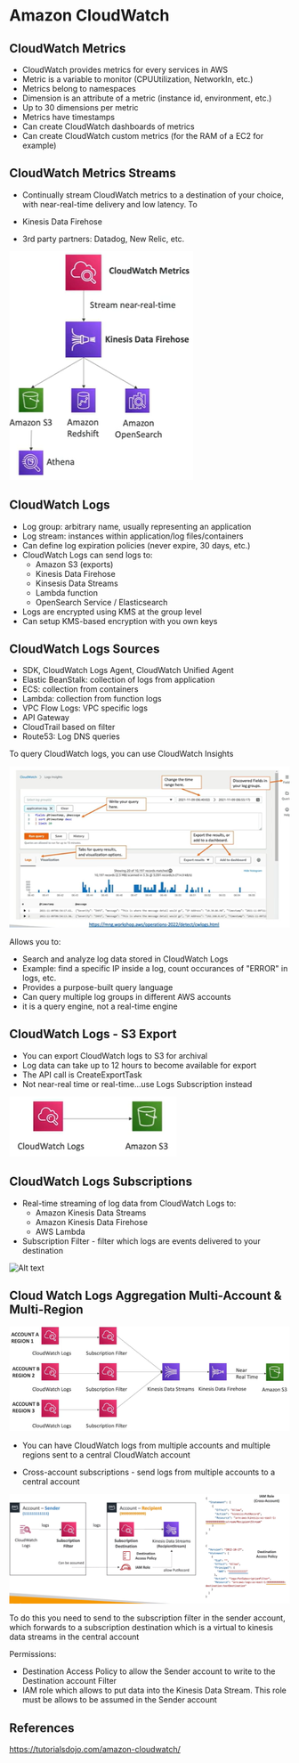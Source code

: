 # Amazon CloudWatch 


## CloudWatch Metrics

- CloudWatch provides metrics for every services in AWS
- Metric is a variable to monitor (CPUUtilization, NetworkIn, etc.)
- Metrics belong to namespaces
- Dimension is an attribute of a metric (instance id, environment, etc.)
- Up to 30 dimensions per metric
- Metrics have timestamps
- Can create CloudWatch dashboards of metrics
- Can create CloudWatch custom metrics (for the RAM of a EC2 for example)

## CloudWatch Metrics Streams

- Continually stream CloudWatch metrics to a destination of your choice, with near-real-time delivery and low latency.  To

- Kinesis Data Firehose
- 3rd party partners: Datadog, New Relic, etc.

![Alt text](images/cloudwatch-metric-streams.png)

## CloudWatch Logs

- Log group: arbitrary name, usually representing an application
- Log stream: instances within application/log files/containers
- Can define log expiration policies (never expire, 30 days, etc.)
- CloudWatch Logs can send logs to:
    - Amazon S3 (exports)
    - Kinesis Data Firehose
    - Kinsesis Data Streams
    - Lambda function
    - OpenSearch Service / Elasticsearch
- Logs are encrypted using KMS at the group level
- Can setup KMS-based encryption with you own keys

## CloudWatch Logs Sources

- SDK, CloudWatch Logs Agent, CloudWatch Unified Agent
- Elastic BeanStalk: collection of logs from application
- ECS: collection from containers
- Lambda: collection from function logs
- VPC Flow Logs: VPC specific logs
- API Gateway
- CloudTrail based on filter
- Route53: Log DNS queries

To query CloudWatch logs, you can use CloudWatch Insights

![Alt text](images/cloudwatch-log-insight.png)

Allows you to: 
- Search and analyze log data stored in CloudWatch Logs
- Example: find a specific IP inside a log, count occurances of "ERROR" in logs, etc.
- Provides a purpose-built query language
- Can query multiple log groups in different AWS accounts
- it is a query engine, not a real-time engine 

## CloudWatch Logs - S3 Export

- You can export CloudWatch logs to S3 for archival
- Log data can take up to 12 hours to become available for export
- The API call is CreateExportTask
- Not near-real time or real-time...use Logs Subscription instead

![Alt text](images/cloudwatch-log-s3-export.png)

## CloudWatch Logs Subscriptions

- Real-time streaming of log data from CloudWatch Logs to:
    - Amazon Kinesis Data Streams
    - Amazon Kinesis Data Firehose
    - AWS Lambda
- Subscription Filter - filter which logs are events delivered to your destination

![Alt text](images/cloudwatch-logs-subscription.png)

## Cloud Watch Logs Aggregation Multi-Account & Multi-Region

![Alt text](images/cloudwatch-log-aggregation.png)

- You can have CloudWatch logs from multiple accounts and multiple regions sent to a central CloudWatch account

- Cross-account subscriptions - send logs from multiple accounts to a central account

![Alt text](images/cloudwatch-log-crossaccount.png)

To do this you need to send to the subscription filter in the sender account,  which forwards to a subscription destination which is a virtual to kinesis data streams in the central account

Permissions:
- Destination Access Policy to allow the Sender account to write to the Destination account Filter
- IAM role which allows to put data into the Kinesis Data Stream. This role must be allows to be assumed in the Sender account

## References

https://tutorialsdojo.com/amazon-cloudwatch/




















